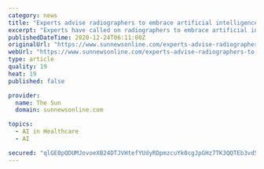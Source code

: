```yaml
---
category: news
title: "Experts advise radiographers to embrace artificial intelligence"
excerpt: "Experts have called on radiographers to embrace artificial intelligence, explaining that the technology is capable of making their work easier"
publishedDateTime: 2020-12-24T06:11:00Z
originalUrl: "https://www.sunnewsonline.com/experts-advise-radiographers-to-embrace-artificial-intelligence/"
webUrl: "https://www.sunnewsonline.com/experts-advise-radiographers-to-embrace-artificial-intelligence/"
type: article
quality: 19
heat: 19
published: false

provider:
  name: The Sun
  domain: sunnewsonline.com

topics:
  - AI in Healthcare
  - AI

secured: "qlGE0pQDUMJovoeXB24DTJVHtefYUdyRDpmzcuYk0cgJpGHz7TK3QQTEb3vd5oENVGrSc3Xc8SmILoNfn8C3vZ5ni6butgBgD61ieWKvRzj7h/vvaRBN477F91BnzZ56Ie4eIL0QnGfTWx+TTCMukUNWBDRzssDdhz0xvOir2E1yabWCLKGNzAGzg0j4HpzrJcJjVTvyOmXfqmKDhU+SPURkZvjMkPUjweMUQnyDL4N4FimGba5bBz3ZovzB1udipnsXSbeDhIn/SJTAiyjVnddOtXbhysLoroJsmPniPGSOR9Z/8KUBdz7x8AGUGogGa9MjGp5cqoXT1M8dmp6YR8Wcl+VuVaur4tMyf33jf/s=;YIMeku2xeMvjihgZBibbFg=="
---
```


